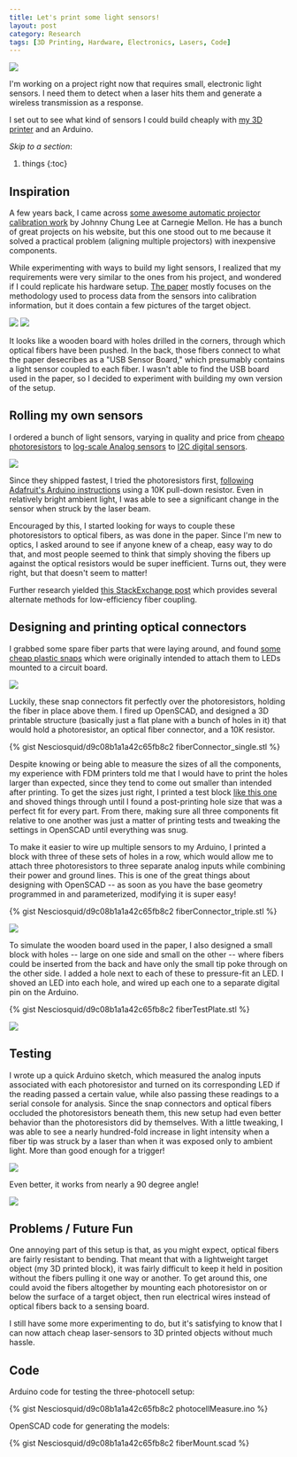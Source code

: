 ```yaml
---
title: Let's print some light sensors!
layout: post
category: Research
tags: [3D Printing, Hardware, Electronics, Lasers, Code]
---
```


![](http://i.imgur.com/QHDitZal.jpg)

I'm working on a project right now that requires small, electronic light sensors. I need them to detect when a laser hits them and generate a wireless transmission as a response.

I set out to see what kind of sensors I could build cheaply with [my 3D printer](http://printrbot.com/shop/assembled-metal-printrbot-plus/) and an Arduino.

*Skip to a section*:

1. things
{:toc}

## Inspiration

A few years back, I came across [some awesome automatic projector calibration work](http://johnnylee.net/projects/thesis/) by Johnny Chung Lee at Carnegie Mellon. He has a bunch of great projects on his website, but this one stood out to me because it solved a practical problem (aligning multiple projectors) with inexpensive components.

While experimenting with ways to build my light sensors, I realized that my requirements were very similar to the ones from his project, and wondered if I could replicate his hardware setup. [The paper](http://johnnylee.net/academic/proj4.pdf) mostly focuses on the methodology used to process data from the sensors into calibration information, but it does contain a few pictures of the target object. 

![](http://i.imgur.com/GdOKPZn.png)
![](http://i.imgur.com/onUZgdA.png)

It looks like a wooden board with holes drilled in the corners, through which optical fibers have been pushed. In the back, those fibers connect to what the paper desecribes as a "USB Sensor Board," which presumably contains a light sensor coupled to each fiber. I wasn't able to find the USB board used in the paper, so I decided to experiment with building my own version of the setup. 

## Rolling my own sensors

I ordered a bunch of light sensors, varying in quality and price from [cheapo photoresistors](http://www.amazon.com/Sensitive-Resistor-Photoresistor-Optoresistor-GM5539/dp/B00AQVYWA2/ref=pd_sim_sbs_328_1?ie=UTF8&dpID=41KHtHCjzUL&dpSrc=sims&preST=_AC_UL160_SR160%2C160_&refRID=05CNNDN4JF1YT7WR48Z5) to [log-scale Analog sensors](https://www.adafruit.com/products/1384) to [I2C digital sensors](https://www.adafruit.com/products/1980:). 

![](http://i.imgur.com/nrnjbCG.jpg)

Since they shipped fastest, I tried the photoresistors first, [following Adafruit's Arduino instructions](https://learn.adafruit.com/photocells/using-a-photocell) using a 10K pull-down resistor. Even in relatively bright ambient light, I was able to see a significant change in the sensor when struck by the laser beam. 

Encouraged by this, I started looking for ways to couple these photoresistors to optical fibers, as was done in the paper. Since I'm new to optics, I asked around to see if anyone knew of a cheap, easy way to do that, and most people seemed to think that simply shoving the fibers up against the optical resistors would be super inefficient. Turns out, they were right, but that doesn't seem to matter! 

Further research yielded [this StackExchange post](http://electronics.stackexchange.com/questions/113536/how-would-one-attach-an-optical-fibre-to-a-pcb-for-a-display) which provides several alternate methods for low-efficiency fiber coupling.

## Designing and printing optical connectors

I grabbed some spare fiber parts that were laying around, and found [some cheap plastic snaps](http://i-fiberoptics.com/light-pipe-connector-detail.php?id=2040) which were originally intended to attach them to LEDs mounted to a circuit board. 

![](http://i.imgur.com/p2Lqfaa.jpg)

Luckily, these snap connectors fit perfectly over the photoresistors, holding the fiber in place above them. I fired up OpenSCAD, and designed a 3D printable structure (basically just a flat plane with a bunch of holes in it) that would hold a photoresistor, an optical fiber connector, and a 10K resistor. 

{% gist Nesciosquid/d9c08b1a1a42c65fb8c2 fiberConnector_single.stl %}

Despite knowing or being able to measure the sizes of all the components, my experience with FDM printers told me that I would have to print the holes larger than expected, since they tend to come out smaller than intended after printing. To get the sizes just right, I printed a test block [like this one](http://www.thingiverse.com/thing:242437) and shoved things through until I found a post-printing hole size that was a perfect fit for every part. From there, making sure all three components fit relative to one another was just a matter of printing tests and tweaking the settings in OpenSCAD until everything was snug.

To make it easier to wire up multiple sensors to my Arduino, I printed a block with three of these sets of holes in a row, which would allow me to attach three photoresistors to three separate analog inputs while combining their power and ground lines. This is one of the great things about designing with OpenSCAD -- as soon as you have the base geometry programmed in and parameterized, modifying it is super easy!

{% gist Nesciosquid/d9c08b1a1a42c65fb8c2 fiberConnector_triple.stl %}

![](http://i.imgur.com/lg1W5VMl.jpg)

To simulate the wooden board used in the paper, I also designed a small block with holes -- large on one side and small on the other -- where fibers could be inserted from the back and have only the small tip poke through on the other side. I added a hole next to each of these to pressure-fit an LED. I shoved an LED into each hole, and wired up each one to a separate digital pin on the Arduino.

{% gist Nesciosquid/d9c08b1a1a42c65fb8c2 fiberTestPlate.stl %}

![](http://i.imgur.com/ch4cR75l.jpg)

## Testing

I wrote up a quick Arduino sketch, which measured the analog inputs associated with each photoresistor and turned on its corresponding LED if the reading passed a certain value, while also passing these readings to a serial console for analysis. Since the snap connectors and optical fibers occluded the photoresistors beneath them, this new setup had even better behavior than the photoresistors did by themselves. With a little tweaking, I was able to see a nearly hundred-fold increase in light intensity when a fiber tip was struck by a laser than when it was exposed only to ambient light. More than good enough for a trigger!

![](https://j.gifs.com/rk92n6.gif)

Even better, it works from nearly a 90 degree angle!

![](https://j.gifs.com/VOQvK1.gif)

## Problems / Future Fun

One annoying part of this setup is that, as you might expect, optical fibers are fairly resistant to bending. That meant that with a lightweight target object (my 3D printed block), it was fairly difficult to keep it held in position without the fibers pulling it one way or another. To get around this, one could avoid the fibers altogether by mounting each photoresistor on or below the surface of a target object, then run electrical wires instead of optical fibers back to a sensing board. 

I still have some more experimenting to do, but it's satisfying to know that I can now attach cheap laser-sensors to 3D printed objects without much hassle.

## Code

Arduino code for testing the three-photocell setup:

{% gist Nesciosquid/d9c08b1a1a42c65fb8c2 photocellMeasure.ino %}

OpenSCAD code for generating the models:

{% gist Nesciosquid/d9c08b1a1a42c65fb8c2 fiberMount.scad %}